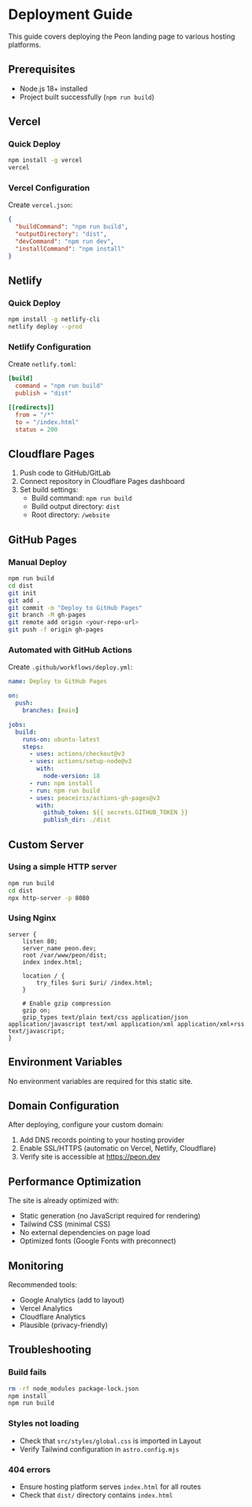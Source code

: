 # Deployment Guide

This guide covers deploying the Peon landing page to various hosting platforms.

## Prerequisites

- Node.js 18+ installed
- Project built successfully (`npm run build`)

## Vercel

### Quick Deploy

```bash
npm install -g vercel
vercel
```

### Vercel Configuration

Create `vercel.json`:

```json
{
  "buildCommand": "npm run build",
  "outputDirectory": "dist",
  "devCommand": "npm run dev",
  "installCommand": "npm install"
}
```

## Netlify

### Quick Deploy

```bash
npm install -g netlify-cli
netlify deploy --prod
```

### Netlify Configuration

Create `netlify.toml`:

```toml
[build]
  command = "npm run build"
  publish = "dist"

[[redirects]]
  from = "/*"
  to = "/index.html"
  status = 200
```

## Cloudflare Pages

1. Push code to GitHub/GitLab
2. Connect repository in Cloudflare Pages dashboard
3. Set build settings:
   - Build command: `npm run build`
   - Build output directory: `dist`
   - Root directory: `/website`

## GitHub Pages

### Manual Deploy

```bash
npm run build
cd dist
git init
git add .
git commit -m "Deploy to GitHub Pages"
git branch -M gh-pages
git remote add origin <your-repo-url>
git push -f origin gh-pages
```

### Automated with GitHub Actions

Create `.github/workflows/deploy.yml`:

```yaml
name: Deploy to GitHub Pages

on:
  push:
    branches: [main]

jobs:
  build:
    runs-on: ubuntu-latest
    steps:
      - uses: actions/checkout@v3
      - uses: actions/setup-node@v3
        with:
          node-version: 18
      - run: npm install
      - run: npm run build
      - uses: peaceiris/actions-gh-pages@v3
        with:
          github_token: ${{ secrets.GITHUB_TOKEN }}
          publish_dir: ./dist
```

## Custom Server

### Using a simple HTTP server

```bash
npm run build
cd dist
npx http-server -p 8080
```

### Using Nginx

```nginx
server {
    listen 80;
    server_name peon.dev;
    root /var/www/peon/dist;
    index index.html;

    location / {
        try_files $uri $uri/ /index.html;
    }

    # Enable gzip compression
    gzip on;
    gzip_types text/plain text/css application/json application/javascript text/xml application/xml application/xml+rss text/javascript;
}
```

## Environment Variables

No environment variables are required for this static site.

## Domain Configuration

After deploying, configure your custom domain:

1. Add DNS records pointing to your hosting provider
2. Enable SSL/HTTPS (automatic on Vercel, Netlify, Cloudflare)
3. Verify site is accessible at https://peon.dev

## Performance Optimization

The site is already optimized with:
- Static generation (no JavaScript required for rendering)
- Tailwind CSS (minimal CSS)
- No external dependencies on page load
- Optimized fonts (Google Fonts with preconnect)

## Monitoring

Recommended tools:
- Google Analytics (add to layout)
- Vercel Analytics
- Cloudflare Analytics
- Plausible (privacy-friendly)

## Troubleshooting

### Build fails

```bash
rm -rf node_modules package-lock.json
npm install
npm run build
```

### Styles not loading

- Check that `src/styles/global.css` is imported in Layout
- Verify Tailwind configuration in `astro.config.mjs`

### 404 errors

- Ensure hosting platform serves `index.html` for all routes
- Check that `dist/` directory contains `index.html`
